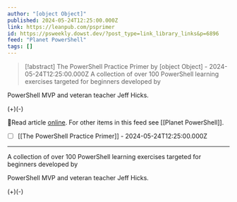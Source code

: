 ```yaml
---
author: "[object Object]"
published: 2024-05-24T12:25:00.000Z
link: https://leanpub.com/psprimer
id: https://psweekly.dowst.dev/?post_type=link_library_links&p=6896
feed: "Planet PowerShell"
tags: []
---
```

> [!abstract] The PowerShell Practice Primer by [object Object] - 2024-05-24T12:25:00.000Z
> A collection of over 100 PowerShell learning exercises targeted for beginners developed by

PowerShell MVP and veteran teacher Jeff Hicks.

(+)(-)

🔗Read article [online](https://leanpub.com/psprimer). For other items in this feed see [[Planet PowerShell]].

- [ ] [[The PowerShell Practice Primer]] - 2024-05-24T12:25:00.000Z
- - -
A collection of over 100 PowerShell learning exercises targeted for beginners developed by

PowerShell MVP and veteran teacher Jeff Hicks.

(+)(-)
